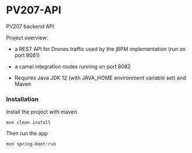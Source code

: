 # PV207-API
PV207 backend API

Project overview:
- a REST API for Drones traffic used by the jBPM implementation (run on port 8081)
- a camel integration routes running on port 8082

- Requires Java JDK 12 (with JAVA_HOME environment variable set) and Maven

### Installation
Install the project with maven
```
mvn clean install
```
Then run the app
```
mvn spring-boot:run
```